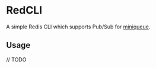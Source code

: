 # RedCLI

A simple Redis CLI which supports Pub/Sub for
[miniqueue](https://github.com/tomarrell/miniqueue).

## Usage

// TODO
